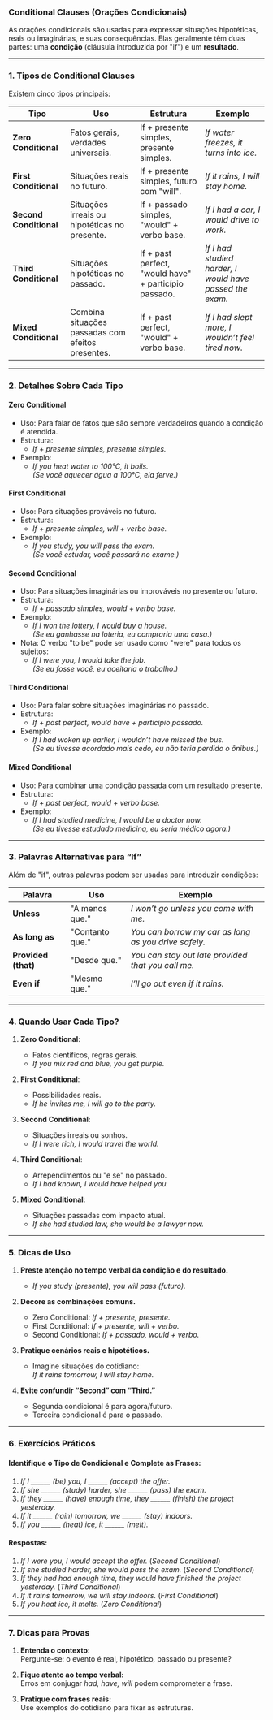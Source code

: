 ### **Conditional Clauses (Orações Condicionais)**

As orações condicionais são usadas para expressar situações hipotéticas, reais ou imaginárias, e suas consequências. Elas geralmente têm duas partes: uma **condição** (cláusula introduzida por "if") e um **resultado**.

---

### **1. Tipos de Conditional Clauses**

Existem cinco tipos principais:

| **Tipo**          | **Uso**                                 | **Estrutura**                                          | **Exemplo**                                                 |
|--------------------|-----------------------------------------|-------------------------------------------------------|-------------------------------------------------------------|
| **Zero Conditional**  | Fatos gerais, verdades universais.       | If + presente simples, presente simples.              | *If water freezes, it turns into ice.*                     |
| **First Conditional** | Situações reais no futuro.             | If + presente simples, futuro com "will".             | *If it rains, I will stay home.*                           |
| **Second Conditional**| Situações irreais ou hipotéticas no presente. | If + passado simples, "would" + verbo base.           | *If I had a car, I would drive to work.*                   |
| **Third Conditional** | Situações hipotéticas no passado.      | If + past perfect, "would have" + particípio passado. | *If I had studied harder, I would have passed the exam.*   |
| **Mixed Conditional** | Combina situações passadas com efeitos presentes. | If + past perfect, "would" + verbo base.              | *If I had slept more, I wouldn’t feel tired now.*          |

---

### **2. Detalhes Sobre Cada Tipo**

#### **Zero Conditional**  
- Uso: Para falar de fatos que são sempre verdadeiros quando a condição é atendida.  
- Estrutura:  
  - *If + presente simples, presente simples.*  
- Exemplo:  
  - *If you heat water to 100°C, it boils.*  
  *(Se você aquecer água a 100°C, ela ferve.)*

#### **First Conditional**  
- Uso: Para situações prováveis no futuro.  
- Estrutura:  
  - *If + presente simples, will + verbo base.*  
- Exemplo:  
  - *If you study, you will pass the exam.*  
  *(Se você estudar, você passará no exame.)*

#### **Second Conditional**  
- Uso: Para situações imaginárias ou improváveis no presente ou futuro.  
- Estrutura:  
  - *If + passado simples, would + verbo base.*  
- Exemplo:  
  - *If I won the lottery, I would buy a house.*  
  *(Se eu ganhasse na loteria, eu compraria uma casa.)*  
- Nota: O verbo "to be" pode ser usado como "were" para todos os sujeitos:  
  - *If I were you, I would take the job.*  
    *(Se eu fosse você, eu aceitaria o trabalho.)*

#### **Third Conditional**  
- Uso: Para falar sobre situações imaginárias no passado.  
- Estrutura:  
  - *If + past perfect, would have + particípio passado.*  
- Exemplo:  
  - *If I had woken up earlier, I wouldn’t have missed the bus.*  
  *(Se eu tivesse acordado mais cedo, eu não teria perdido o ônibus.)*

#### **Mixed Conditional**  
- Uso: Para combinar uma condição passada com um resultado presente.  
- Estrutura:  
  - *If + past perfect, would + verbo base.*  
- Exemplo:  
  - *If I had studied medicine, I would be a doctor now.*  
  *(Se eu tivesse estudado medicina, eu seria médico agora.)*

---

### **3. Palavras Alternativas para “If”**

Além de "if", outras palavras podem ser usadas para introduzir condições:

| **Palavra**    | **Uso**                     | **Exemplo**                                          |
|----------------|-----------------------------|----------------------------------------------------|
| **Unless**     | "A menos que."              | *I won’t go unless you come with me.*             |
| **As long as** | "Contanto que."             | *You can borrow my car as long as you drive safely.* |
| **Provided (that)** | "Desde que."             | *You can stay out late provided that you call me.* |
| **Even if**    | "Mesmo que."                | *I’ll go out even if it rains.*                   |

---

### **4. Quando Usar Cada Tipo?**

1. **Zero Conditional**:  
   - Fatos científicos, regras gerais.  
   - *If you mix red and blue, you get purple.*  

2. **First Conditional**:  
   - Possibilidades reais.  
   - *If he invites me, I will go to the party.*  

3. **Second Conditional**:  
   - Situações irreais ou sonhos.  
   - *If I were rich, I would travel the world.*  

4. **Third Conditional**:  
   - Arrependimentos ou "e se" no passado.  
   - *If I had known, I would have helped you.*  

5. **Mixed Conditional**:  
   - Situações passadas com impacto atual.  
   - *If she had studied law, she would be a lawyer now.*  

---

### **5. Dicas de Uso**

1. **Preste atenção no tempo verbal da condição e do resultado.**  
   - *If you study (presente), you will pass (futuro).*  

2. **Decore as combinações comuns.**  
   - Zero Conditional: *If + presente, presente.*  
   - First Conditional: *If + presente, will + verbo.*  
   - Second Conditional: *If + passado, would + verbo.*  

3. **Pratique cenários reais e hipotéticos.**  
   - Imagine situações do cotidiano:  
     *If it rains tomorrow, I will stay home.*  

4. **Evite confundir “Second” com “Third.”**  
   - Segunda condicional é para agora/futuro.  
   - Terceira condicional é para o passado.

---

### **6. Exercícios Práticos**

#### **Identifique o Tipo de Condicional e Complete as Frases:**

1. *If I ______ (be) you, I ______ (accept) the offer.*  
2. *If she ______ (study) harder, she ______ (pass) the exam.*  
3. *If they ______ (have) enough time, they ______ (finish) the project yesterday.*  
4. *If it ______ (rain) tomorrow, we ______ (stay) indoors.*  
5. *If you ______ (heat) ice, it ______ (melt).*

#### **Respostas:**
1. *If I were you, I would accept the offer.* (*Second Conditional*)  
2. *If she studied harder, she would pass the exam.* (*Second Conditional*)  
3. *If they had had enough time, they would have finished the project yesterday.* (*Third Conditional*)  
4. *If it rains tomorrow, we will stay indoors.* (*First Conditional*)  
5. *If you heat ice, it melts.* (*Zero Conditional*)  

---

### **7. Dicas para Provas**

1. **Entenda o contexto:**  
   Pergunte-se: o evento é real, hipotético, passado ou presente?

2. **Fique atento ao tempo verbal:**  
   Erros em conjugar *had, have, will* podem comprometer a frase.

3. **Pratique com frases reais:**  
   Use exemplos do cotidiano para fixar as estruturas.

